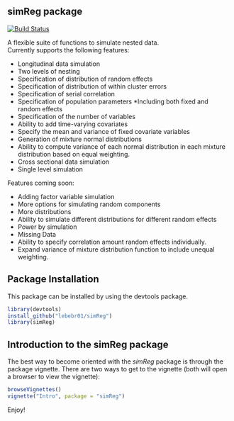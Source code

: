 ## simReg package

[![Build Status](https://travis-ci.org/lebebr01/simReg.svg?branch=master)](https://travis-ci.org/lebebr01/simReg)

A flexible suite of functions to simulate nested data.  
Currently supports the following features:
* Longitudinal data simulation
* Two levels of nesting
* Specification of distribution of random effects
* Specification of distribution of within cluster errors
* Specification of serial correlation
* Specification of population parameters
 *Including both fixed and random effects
* Specification of the number of variables
 * Ability to add time-varying covariates
 * Specify the mean and variance of fixed covariate variables
* Generation of mixture normal distributions
 * Ability to compute variance of each normal distribution in each mixture distribution
   based on equal weighting.
* Cross sectional data simulation
* Single level simulation

Features coming soon:
* Adding factor variable simulation
* More options for simulating random components
 * More distributions
 * Ability to simulate different distributions for different random effects
* Power by simulation
* Missing Data
* Ability to specify correlation amount random effects individually.
* Expand variance of mixture distribution function to include unequal weighting.

## Package Installation
This package can be installed by using the devtools package.


```r
library(devtools)
install_github("lebebr01/simReg")
library(simReg)
```

## Introduction to the simReg package
The best way to become oriented with the *simReg* package is through the package vignette.  There are two ways to get to the vignette (both will open a browser to view the vignette):


```r
browseVignettes()
vignette("Intro", package = "simReg")
```

Enjoy!
